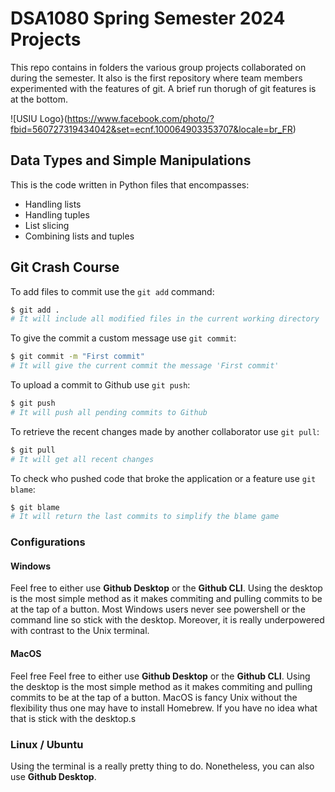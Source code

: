 # DSA1080 Spring Semester 2024 Projects
This repo contains in folders the various group projects collaborated on during the semester. It also is the first repository where team members experimented with the features of git. A brief run thorugh of git features is at the bottom.

![USIU Logo}(https://www.facebook.com/photo/?fbid=560727319434042&set=ecnf.100064903353707&locale=br_FR)

## Data Types and Simple Manipulations
This is the code written in Python files that encompasses:
- Handling lists
- Handling tuples
- List slicing
- Combining lists and tuples

## Git Crash Course
To add files to commit use the `git add` command:

```bash
$ git add .
# It will include all modified files in the current working directory
```

To give the commit a custom message use `git commit`:

```bash
$ git commit -m "First commit"
# It will give the current commit the message 'First commit'
```

To upload a commit to Github use `git push`:

```bash
$ git push
# It will push all pending commits to Github
```

To retrieve the recent changes made by another collaborator use `git pull`:

```bash
$ git pull
# It will get all recent changes
```

To check who pushed code that broke the application or a feature use `git blame`:

```bash
$ git blame
# It will return the last commits to simplify the blame game
```

### Configurations
#### Windows
Feel free to either use **Github Desktop** or the **Github CLI**. Using the desktop is the most simple method as it makes commiting and pulling commits to be at the tap of a button. Most Windows users never see powershell or the command line so stick with the desktop. Moreover, it is really underpowered with contrast to the Unix terminal.

#### MacOS
Feel free Feel free to either use **Github Desktop** or the **Github CLI**. Using the desktop is the most simple method as it makes commiting and pulling commits to be at the tap of a button. MacOS is fancy Unix without the flexibility thus one may have to install Homebrew. If you have no idea what that is stick with the desktop.s

### Linux / Ubuntu
Using the terminal is a really pretty thing to do. Nonetheless, you can also use **Github Desktop**.
